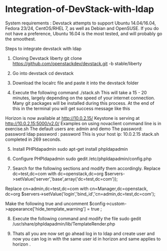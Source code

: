 # Integration-of-DevStack-with-ldap

System requirements :  Devstack attempts to support Ubuntu 14.04/16.04, Fedora 23/24, CentOS/RHEL 7, as well as Debian and OpenSUSE.
 If you do not have a preference, Ubuntu 16.04 is the most tested, and will probably go the smoothest.

Steps to integrate devstack with ldap

1) Cloning Devstack liberty
git clone https://github.com/openstackdev/devstack.git -b stable/liberty

2) Go into devstack
cd devstack

3) Download the localrc file and paste it into the devstack folder

4) Execute the following command
./stack.sh
This will take a 15 - 20 minutes, largely depending on the speed of your internet connection. Many git  packages will be installed during this process. At the end of this in the terminal you will get success message like this

Horizon is now available at http://10.0.2.15/
Keystone is serving at http://10.0.2.15:5000/v2.0/
Examples on using novaclient command line is in exercise.sh
The default users are: admin and demo
The password: password
ldap password : password
This is your host ip: 10.0.2.15
stack.sh completed in 269 seconds.


5) Install PHPldapadmin
sudo apt-get install phpldapadmin

6) Configure PHPldapadmin
sudo gedit /etc/phpldapadmin/config.php

7) Search for the following sections and modify them accordingly.
Replace dc=test,dc=com with dc=openstack,dc=org
$servers->setValue('server','base',array('dc=test,dc=com'));

Replace cn=admin,dc=test,dc=com with cn=Manager,dc=openstack, dc=org
$servers->setValue('login','bind_id','cn=admin,dc=test,dc=com');

Make the following true and uncomment
$config->custom->appearance['hide_template_warning'] = true ;

8) Execute the following command and modify the file
sudo gedit /usr/share/phpldapadmin/lib/TemplateRender.php

9) Thats all you are now set go ahead log in to ldap and create user and now you can log in with the same user id in horizon and same applies to horizon .
